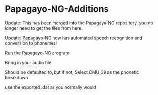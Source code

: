 # Papagayo-NG-Additions

Update: This has been merged into the Papagayo-NG repository. you no longer need to get the files from here.

Update: Papagayo-NG now has automated speech recognition and conversion to phonemes!


Run the Papagayo-NG program

Bring in your audio file

Should be defaulted to, but if not, Select CMU_39 as the phonetic breakdown

use the exported .dat as you normally would
